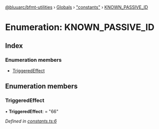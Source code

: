 [@bluuarc/bfmt-utilities](../README.md) › [Globals](../globals.md) › ["constants"](../modules/_constants_.md) › [KNOWN_PASSIVE_ID](_constants_.known_passive_id.md)

# Enumeration: KNOWN_PASSIVE_ID

## Index

### Enumeration members

* [TriggeredEffect](_constants_.known_passive_id.md#triggeredeffect)

## Enumeration members

###  TriggeredEffect

• **TriggeredEffect**: = "66"

*Defined in [constants.ts:6](https://github.com/BluuArc/bfmt-utilities/blob/fb7f106/src/constants.ts#L6)*
